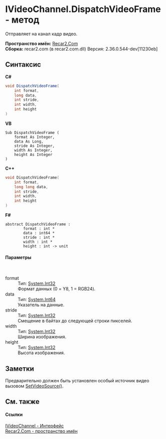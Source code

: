 # IVideoChannel.DispatchVideoFrame - метод
 

Отправляет на канал кадр видео.

**Пространство имён:**&nbsp;<a href="68726a4f-5108-9c67-8918-cc6a6e73f216">Recar2.Com</a><br />**Сборка:**&nbsp;recar2.com (в recar2.com.dll) Версия: 2.36.0.544-dev[11230eb]

## Синтаксис

**C#**<br />
``` C#
void DispatchVideoFrame(
	int format,
	long data,
	int stride,
	int width,
	int height
)
```

**VB**<br />
``` VB
Sub DispatchVideoFrame ( 
	format As Integer,
	data As Long,
	stride As Integer,
	width As Integer,
	height As Integer
)
```

**C++**<br />
``` C++
void DispatchVideoFrame(
	int format, 
	long long data, 
	int stride, 
	int width, 
	int height
)
```

**F#**<br />
``` F#
abstract DispatchVideoFrame : 
        format : int * 
        data : int64 * 
        stride : int * 
        width : int * 
        height : int -> unit 

```


#### Параметры
&nbsp;<dl><dt>format</dt><dd>Тип:&nbsp;<a href="http://msdn2.microsoft.com/ru-ru/library/td2s409d" target="_blank">System.Int32</a><br />Формат данных (0 = Y8, 1 = RGB24).</dd><dt>data</dt><dd>Тип:&nbsp;<a href="http://msdn2.microsoft.com/ru-ru/library/6yy583ek" target="_blank">System.Int64</a><br />Указатель на данные.</dd><dt>stride</dt><dd>Тип:&nbsp;<a href="http://msdn2.microsoft.com/ru-ru/library/td2s409d" target="_blank">System.Int32</a><br />Смещение в байтах до следующей строки пикселей.</dd><dt>width</dt><dd>Тип:&nbsp;<a href="http://msdn2.microsoft.com/ru-ru/library/td2s409d" target="_blank">System.Int32</a><br />Ширина изображения.</dd><dt>height</dt><dd>Тип:&nbsp;<a href="http://msdn2.microsoft.com/ru-ru/library/td2s409d" target="_blank">System.Int32</a><br />Высота изображения.</dd></dl>

## Заметки
Предварительно должен быть установлен особый источник видео вызовом <a href="44ceef02-fd9f-ecfa-584f-766655703a94">SetVideoSource()</a>.

## См. также


#### Ссылки
<a href="56c8fb91-c4ca-188b-b3b2-11193d12b7b6">IVideoChannel - Интерфейс</a><br /><a href="68726a4f-5108-9c67-8918-cc6a6e73f216">Recar2.Com - пространство имён</a><br />
